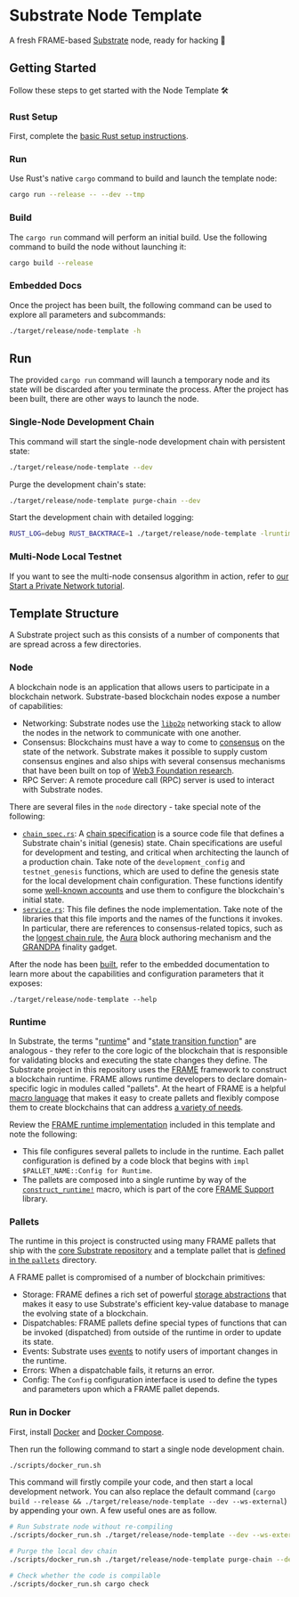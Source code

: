 # Substrate Node Template

A fresh FRAME-based [Substrate](https://www.substrate.io/) node, ready for hacking :rocket:

## Getting Started

Follow these steps to get started with the Node Template :hammer_and_wrench:

### Rust Setup

First, complete the [basic Rust setup instructions](./doc/rust-setup.md).

### Run

Use Rust's native `cargo` command to build and launch the template node:

```sh
cargo run --release -- --dev --tmp
```

### Build

The `cargo run` command will perform an initial build. Use the following command to build the node
without launching it:

```sh
cargo build --release
```

### Embedded Docs

Once the project has been built, the following command can be used to explore all parameters and
subcommands:

```sh
./target/release/node-template -h
```

## Run

The provided `cargo run` command will launch a temporary node and its state will be discarded after
you terminate the process. After the project has been built, there are other ways to launch the
node.

### Single-Node Development Chain

This command will start the single-node development chain with persistent state:

```bash
./target/release/node-template --dev
```

Purge the development chain's state:

```bash
./target/release/node-template purge-chain --dev
```

Start the development chain with detailed logging:

```bash
RUST_LOG=debug RUST_BACKTRACE=1 ./target/release/node-template -lruntime=debug --dev
```

### Multi-Node Local Testnet

If you want to see the multi-node consensus algorithm in action, refer to
[our Start a Private Network tutorial](https://substrate.dev/docs/en/tutorials/start-a-private-network/).

## Template Structure

A Substrate project such as this consists of a number of components that are spread across a few
directories.

### Node

A blockchain node is an application that allows users to participate in a blockchain network.
Substrate-based blockchain nodes expose a number of capabilities:

-   Networking: Substrate nodes use the [`libp2p`](https://libp2p.io/) networking stack to allow the
    nodes in the network to communicate with one another.
-   Consensus: Blockchains must have a way to come to
    [consensus](https://substrate.dev/docs/en/knowledgebase/advanced/consensus) on the state of the
    network. Substrate makes it possible to supply custom consensus engines and also ships with
    several consensus mechanisms that have been built on top of
    [Web3 Foundation research](https://research.web3.foundation/en/latest/polkadot/NPoS/index.html).
-   RPC Server: A remote procedure call (RPC) server is used to interact with Substrate nodes.

There are several files in the `node` directory - take special note of the following:

-   [`chain_spec.rs`](./node/src/chain_spec.rs): A
    [chain specification](https://substrate.dev/docs/en/knowledgebase/integrate/chain-spec) is a
    source code file that defines a Substrate chain's initial (genesis) state. Chain specifications
    are useful for development and testing, and critical when architecting the launch of a
    production chain. Take note of the `development_config` and `testnet_genesis` functions, which
    are used to define the genesis state for the local development chain configuration. These
    functions identify some
    [well-known accounts](https://substrate.dev/docs/en/knowledgebase/integrate/subkey#well-known-keys)
    and use them to configure the blockchain's initial state.
-   [`service.rs`](./node/src/service.rs): This file defines the node implementation. Take note of
    the libraries that this file imports and the names of the functions it invokes. In particular,
    there are references to consensus-related topics, such as the
    [longest chain rule](https://substrate.dev/docs/en/knowledgebase/advanced/consensus#longest-chain-rule),
    the [Aura](https://substrate.dev/docs/en/knowledgebase/advanced/consensus#aura) block authoring
    mechanism and the
    [GRANDPA](https://substrate.dev/docs/en/knowledgebase/advanced/consensus#grandpa) finality
    gadget.

After the node has been [built](#build), refer to the embedded documentation to learn more about the
capabilities and configuration parameters that it exposes:

```shell
./target/release/node-template --help
```

### Runtime

In Substrate, the terms
"[runtime](https://substrate.dev/docs/en/knowledgebase/getting-started/glossary#runtime)" and
"[state transition function](https://substrate.dev/docs/en/knowledgebase/getting-started/glossary#stf-state-transition-function)"
are analogous - they refer to the core logic of the blockchain that is responsible for validating
blocks and executing the state changes they define. The Substrate project in this repository uses
the [FRAME](https://substrate.dev/docs/en/knowledgebase/runtime/frame) framework to construct a
blockchain runtime. FRAME allows runtime developers to declare domain-specific logic in modules
called "pallets". At the heart of FRAME is a helpful
[macro language](https://substrate.dev/docs/en/knowledgebase/runtime/macros) that makes it easy to
create pallets and flexibly compose them to create blockchains that can address
[a variety of needs](https://www.substrate.io/substrate-users/).

Review the [FRAME runtime implementation](./runtime/src/lib.rs) included in this template and note
the following:

-   This file configures several pallets to include in the runtime. Each pallet configuration is
    defined by a code block that begins with `impl $PALLET_NAME::Config for Runtime`.
-   The pallets are composed into a single runtime by way of the
    [`construct_runtime!`](https://crates.parity.io/frame_support/macro.construct_runtime.html)
    macro, which is part of the core
    [FRAME Support](https://substrate.dev/docs/en/knowledgebase/runtime/frame#support-library)
    library.

### Pallets

The runtime in this project is constructed using many FRAME pallets that ship with the
[core Substrate repository](https://github.com/paritytech/substrate/tree/master/frame) and a
template pallet that is [defined in the `pallets`](./pallets/template/src/lib.rs) directory.

A FRAME pallet is compromised of a number of blockchain primitives:

-   Storage: FRAME defines a rich set of powerful
    [storage abstractions](https://substrate.dev/docs/en/knowledgebase/runtime/storage) that makes
    it easy to use Substrate's efficient key-value database to manage the evolving state of a
    blockchain.
-   Dispatchables: FRAME pallets define special types of functions that can be invoked (dispatched)
    from outside of the runtime in order to update its state.
-   Events: Substrate uses [events](https://substrate.dev/docs/en/knowledgebase/runtime/events) to
    notify users of important changes in the runtime.
-   Errors: When a dispatchable fails, it returns an error.
-   Config: The `Config` configuration interface is used to define the types and parameters upon
    which a FRAME pallet depends.

### Run in Docker

First, install [Docker](https://docs.docker.com/get-docker/) and
[Docker Compose](https://docs.docker.com/compose/install/).

Then run the following command to start a single node development chain.

```bash
./scripts/docker_run.sh
```

This command will firstly compile your code, and then start a local development network. You can
also replace the default command (`cargo build --release && ./target/release/node-template --dev --ws-external`)
by appending your own. A few useful ones are as follow.

```bash
# Run Substrate node without re-compiling
./scripts/docker_run.sh ./target/release/node-template --dev --ws-external

# Purge the local dev chain
./scripts/docker_run.sh ./target/release/node-template purge-chain --dev

# Check whether the code is compilable
./scripts/docker_run.sh cargo check
```
